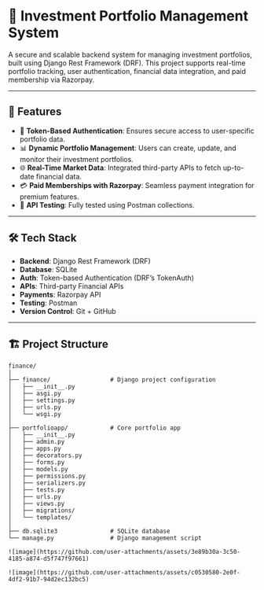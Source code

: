 # 💼 Investment Portfolio Management System

A secure and scalable backend system for managing investment portfolios, built using Django Rest Framework (DRF). This project supports real-time portfolio tracking, user authentication, financial data integration, and paid membership via Razorpay.

---

## 🚀 Features

- 🔐 **Token-Based Authentication**: Ensures secure access to user-specific portfolio data.
- 📊 **Dynamic Portfolio Management**: Users can create, update, and monitor their investment portfolios.
- 🌐 **Real-Time Market Data**: Integrated third-party APIs to fetch up-to-date financial data.
- 💳 **Paid Memberships with Razorpay**: Seamless payment integration for premium features.
- 🧪 **API Testing**: Fully tested using Postman collections.

---

## 🛠️ Tech Stack

- **Backend**: Django Rest Framework (DRF)
- **Database**: SQLite
- **Auth**: Token-based Authentication (DRF’s TokenAuth)
- **APIs**: Third-party Financial APIs 
- **Payments**: Razorpay API
- **Testing**: Postman
- **Version Control**: Git + GitHub

---

## 🏗️ Project Structure

```plaintext
finance/
│
├── finance/                 # Django project configuration
│   ├── __init__.py
│   ├── asgi.py
│   ├── settings.py
│   ├── urls.py
│   └── wsgi.py
│
├── portfolioapp/            # Core portfolio app
│   ├── __init__.py
│   ├── admin.py
│   ├── apps.py
│   ├── decorators.py
│   ├── forms.py
│   ├── models.py
│   ├── permissions.py
│   ├── serializers.py
│   ├── tests.py
│   ├── urls.py
│   ├── views.py
│   ├── migrations/
│   └── templates/
│
├── db.sqlite3               # SQLite database
└── manage.py                # Django management script

![image](https://github.com/user-attachments/assets/3e89b30a-3c50-4185-a874-d5f747f97661)

![image](https://github.com/user-attachments/assets/c0530580-2e0f-4df2-91b7-94d2ec132bc5)





